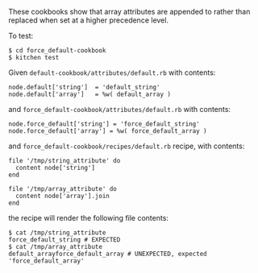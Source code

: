 These cookbooks show that array attributes are appended to rather than replaced when set at a higher precedence level.

To test:
```
$ cd force_default-cookbook
$ kitchen test
```

Given `default-cookbook/attributes/default.rb` with contents:
```
node.default['string']  = 'default_string'
node.default['array']   = %w( default_array )
```

and `force_default-cookbook/attributes/default.rb` with contents:
```
node.force_default['string'] = 'force_default_string'
node.force_default['array'] = %w( force_default_array )
```

and `force_default-cookbook/recipes/default.rb` recipe, with contents:
```
file '/tmp/string_attribute' do
  content node['string']
end

file '/tmp/array_attribute' do
  content node['array'].join
end
```

the recipe will render the following file contents:
```
$ cat /tmp/string_attribute
force_default_string # EXPECTED
$ cat /tmp/array_attribute
default_arrayforce_default_array # UNEXPECTED, expected 'force_default_array'
```


